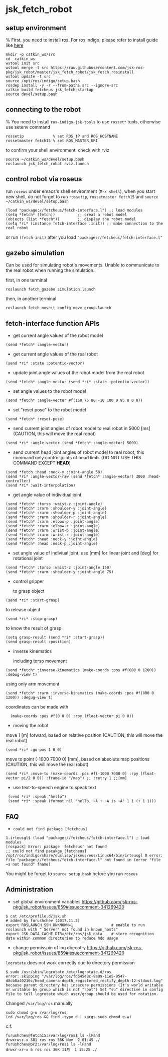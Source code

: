 jsk_fetch_robot
================

setup environment
-----------------
% First, you need to install ros. For ros indigo, please refer to install guide like [here](http://wiki.ros.org/indigo/Installation/Ubuntu)

```
mkdir -p catkin_ws/src
cd  catkin_ws
wstool init src
wstool merge -t src https://raw.githubusercontent.com/jsk-ros-pkg/jsk_robot/master/jsk_fetch_robot/jsk_fetch.rosinstall
wstool update -t src
source /opt/ros/indigo/setup.bash
rosdep install -y -r --from-paths src --ignore-src
catkin build fetcheus jsk_fetch_startup
source devel/setup.bash
```

connecting to the robot
-----------------------

% You need to install `ros-indigo-jsk-tools` to use `rosset*` tools, otherwise use setenv command

```
rossetip             % set ROS_IP and ROS_HOSTNAME
rossetmaster fetch15 % set ROS_MASTER_URI
```

to confirm your shell environment, check with rviz
```
source ~/catkin_ws/devel/setup.bash
roslaunch jsk_fetch_robot rviz.launch
```

control robot via roseus
------------------------

run `roseus` under emacs's shell environment (`M-x shell`), when you start new shell, do not forget to run `rossetip`, `rossetmaster fetch15` and `source ~/catkin_ws/devel/setup.bash`

```
(load "package://fetcheus/fetch-interface.l") ;; load modules
(setq *fetch* (fetch))          ;; creat a robot model
(objects (list *fetch*))        ;; display the robot model
(setq *ri* (instance fetch-interface :init)) ;; make connection to the real robot
```

or run `(fetch-init)` after you load `"package://fetcheus/fetch-interface.l"`

gazebo simulation
------------------------

Can be used for simulating robot's movements. Unable to communicate to the real robot when running the simulation.

first, in one terminal
```
roslaunch fetch_gazebo simulation.launch
```
then, in another terminal
```
roslaunch fetch_moveit_config move_group.launch
```

fetch-interface function APIs
-----------------------------

- get current angle values of the robot model

```
(send *fetch* :angle-vector)
```

- get current angle values of the real robot

```
(send *ri* :state :potentio-vector)
```

- update joint angle values of the robot model from the real robot

```
(send *fetch* :angle-vector (send *ri* :state :potentio-vector))
```

- set angle values to the robot model

```
(send *fetch* :angle-vector #f(150 75 80 -10 100 0 95 0 0 0))
```

- set "reset pose" to the robot model

```
(send *fetch* :reset-pose)
```

- send current joint angles of robot model to real robot in 5000 \[ms\] (CAUTION, this will move the real robot)

```
(send *ri* :angle-vector (send *fetch* :angle-vector) 5000)
```

- send current head joint angles of robot model to real robot, this command only control joints of head limb. (DO NOT USE THIS COMMAND EXCEPT **HEAD**)

 ```
(send *fetch :head :neck-y :joint-angle 50)
(send *ri* :angle-vector-raw (send *fetch* :angle-vector) 3000 :head-controller)
(send *ri* :wait-interpolation)
 ```

- get angle value of individual joint
```
(send *fetch* :torso :waist-z :joint-angle)
(send *fetch* :rarm :shoulder-y :joint-angle)
(send *fetch* :rarm :shoulder-p :joint-angle)
(send *fetch* :rarm :shoulder-r :joint-angle)
(send *fetch* :rarm :elbow-p :joint-angle)
(send *fetch* :rarm :elbow-r :joint-angle)
(send *fetch* :rarm :wrist-p :joint-angle)
(send *fetch* :rarm :wrist-r :joint-angle)
(send *fetch* :head :neck-y :joint-angle)
(send *fetch* :head :neck-p :joint-angle)
```

- set angle value of indiviual joint, use \[mm\] for linear joint and \[deg\] for rotational joint

```
(send *fetch* :torso :waist-z :joint-angle 150)
(send *fetch* :rarm :shoulder-y :joint-angle 75)
```

- control gripper

  to grasp object
```
(send *ri* :start-grasp)
```
  
  to release object
```
(send *ri* :stop-grasp)
```

  to know the result of grasp
```
(setq grasp-result (send *ri* :start-grasp))
(send grasp-result :position)
```
  
- inverse kinematics

  including torso movement
```
(send *fetch* :inverse-kinematics (make-coords :pos #f(800 0 1200)) :debug-view t)
```
  
  using only arm movement
```
(send *fetch* :rarm :inverse-kinematics (make-coords :pos #f(800 0 1200)) :degug-view t)
```
  
  coordinates can be made with 
```
  (make-coords :pos #f(0 0 0) :rpy (float-vector pi 0 0))
```
  
- moving the robot
 
 move 1 [m] forward, based on relative position (CAUTION, this will move the real robot)
 ```
 (send *ri* :go-pos 1 0 0)
 ```
 
 move to point (-1000 7000 0) [mm], based on absolute map positions (CAUTION, this will move the real robot)
 ```
 (send *ri* :move-to (make-coords :pos #f(-1000 7000 0) :rpy (float-vector pi/2 0 0)) :frame-id "/map") ;; :retry 1 ;;[mm]
 ```
 
- use text-to-speech engine to speak text
 
 ```
  (send *ri* :speak "hello")
  (send *ri* :speak (format nil "hello, ~A + ~A is ~A" 1 1 (+ 1 1)))
 ```

FAQ
---

- `could not find package [fetcheus]`

```
1.irteusgl$ (load "package://fetcheus/fetch-interface.l") ; load modules
[rospack] Error: package 'fetcheus' not found
;; could not find pacakge [fetcheus]
/opt/ros/indigo/share/euslisp/jskeus/eus/Linux64/bin/irteusgl 0 error:  file "package://fetcheus/fetch-interface.l" not found in (error "file ~s not found" fname)
```

  You might be forget to `source setup.bash` before you run `roseus`

Administration
--------------

- set global environment variables https://github.com/jsk-ros-pkg/jsk_robot/issues/859#issuecomment-341269420
```
$ cat /etc/profile.d/jsk.sh 
# added by furushchev (2017.11.2)
export ROSLAUNCH_SSH_UNKNOWN=1                 # enable to run roslaunch with " Server' not found in known_hosts" 
export JSK_DATA_CACHE_DIR=/etc/ros/jsk_data    # store recognition data within common directories to reduce hdd usage
```

- change permissoin of log direcotry https://github.com/jsk-ros-pkg/jsk_robot/issues/859#issuecomment-341269420

`logrotate` does not work correctly due to directory permission
```
$ sudo /usr/sbin/logrotate /etc/logrotate.d/ros
error: skipping "/var/log/ros/fd645e8c-9a09-11e5-8547-d8cb8a40210c/head_camera-depth_registered_rectify_depth-12-stdout.log" because parent directory has insecure permissions (It's world writable or writable by group which is not "root") Set "su" directive in config file to tell logrotate which user/group should be used for rotation.
```
Changed `/var/log/ros` manually
```
sudo chmod g-w /var/log/ros
(cd /var/log/ros && find -type d | xargs sudo chmod g-w)
```
c.f.
```
furushchev@fetch15:/var/log/ros$ ls -lFahd
drwxrwsr-x 381 ros ros 36K Nov  2 01:45 ./
furushchev@pr2:/var/log/ros$ ls -lFahd
drwxr-xr-x 6 ros ros 36K 11月  1 15:25 ./
```

